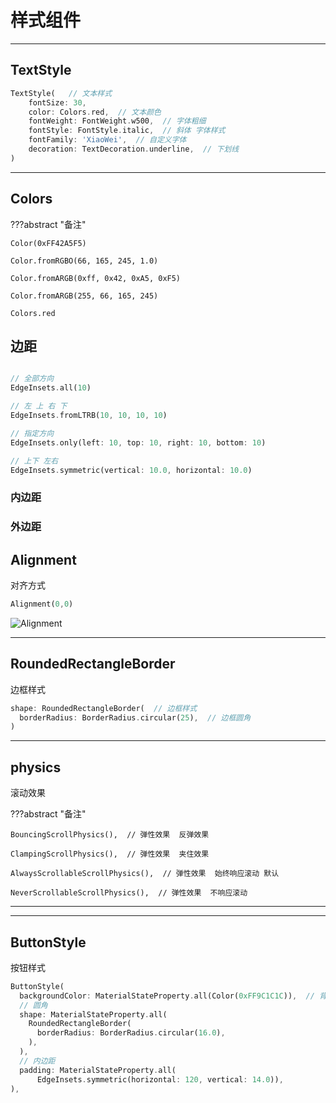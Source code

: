 # 样式组件

---
## TextStyle

```dart
TextStyle(   // 文本样式
    fontSize: 30,
    color: Colors.red,  // 文本颜色
    fontWeight: FontWeight.w500,  // 字体粗细
    fontStyle: FontStyle.italic,  // 斜体 字体样式
    fontFamily: 'XiaoWei',  // 自定义字体
    decoration: TextDecoration.underline,  // 下划线
)
```

---
## Colors

???abstract "备注"

    Color(0xFF42A5F5)

    Color.fromRGBO(66, 165, 245, 1.0)

    Color.fromARGB(0xff, 0x42, 0xA5, 0xF5)

    Color.fromARGB(255, 66, 165, 245)

    Colors.red


## 边距

```dart

// 全部方向
EdgeInsets.all(10)  

// 左 上 右 下
EdgeInsets.fromLTRB(10, 10, 10, 10)

// 指定方向
EdgeInsets.only(left: 10, top: 10, right: 10, bottom: 10)

// 上下 左右
EdgeInsets.symmetric(vertical: 10.0, horizontal: 10.0)
```
### 内边距


### 外边距

## Alignment

对齐方式

```dart
Alignment(0,0)
```
![Alignment](https://raw.githubusercontent.com/DerekDekker/Docu/main/docs/assets/image/Alignment.png)

---
## RoundedRectangleBorder

边框样式

```dart
shape: RoundedRectangleBorder(  // 边框样式
  borderRadius: BorderRadius.circular(25),  // 边框圆角
)
```

---
## physics

滚动效果

???abstract "备注"

    BouncingScrollPhysics(),  // 弹性效果  反弹效果

    ClampingScrollPhysics(),  // 弹性效果  夹住效果

    AlwaysScrollableScrollPhysics(),  // 弹性效果  始终响应滚动 默认

    NeverScrollableScrollPhysics(),  // 弹性效果  不响应滚动

---

---
## ButtonStyle

按钮样式

```dart
ButtonStyle(
  backgroundColor: MaterialStateProperty.all(Color(0xFF9C1C1C)),  // 背景颜色
  // 圆角
  shape: MaterialStateProperty.all(
    RoundedRectangleBorder(
      borderRadius: BorderRadius.circular(16.0),
    ),
  ),
  // 内边距
  padding: MaterialStateProperty.all(
      EdgeInsets.symmetric(horizontal: 120, vertical: 14.0)),
),
```



